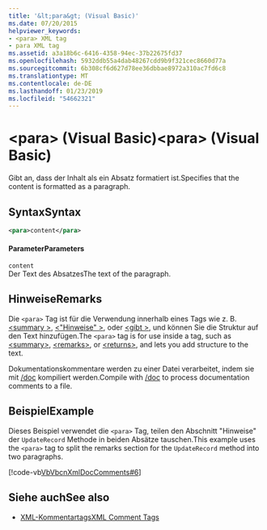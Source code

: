 ```yaml
---
title: '&lt;para&gt; (Visual Basic)'
ms.date: 07/20/2015
helpviewer_keywords:
- <para> XML tag
- para XML tag
ms.assetid: a3a18b6c-6416-4358-94ec-37b22675fd37
ms.openlocfilehash: 5932ddb55a4dab48267cdd9b9f321cec8660d77a
ms.sourcegitcommit: 6b308cf6d627d78ee36dbbae8972a310ac7fd6c8
ms.translationtype: MT
ms.contentlocale: de-DE
ms.lasthandoff: 01/23/2019
ms.locfileid: "54662321"
---
```

# <a name="ltparagt-visual-basic"></a><span data-ttu-id="6676b-102">&lt;para&gt; (Visual Basic)</span><span class="sxs-lookup"><span data-stu-id="6676b-102">&lt;para&gt; (Visual Basic)</span></span>
<span data-ttu-id="6676b-103">Gibt an, dass der Inhalt als ein Absatz formatiert ist.</span><span class="sxs-lookup"><span data-stu-id="6676b-103">Specifies that the content is formatted as a paragraph.</span></span>  
  
## <a name="syntax"></a><span data-ttu-id="6676b-104">Syntax</span><span class="sxs-lookup"><span data-stu-id="6676b-104">Syntax</span></span>  
  
```xml  
<para>content</para>  
```  
  
#### <a name="parameters"></a><span data-ttu-id="6676b-105">Parameter</span><span class="sxs-lookup"><span data-stu-id="6676b-105">Parameters</span></span>  
 `content`  
 <span data-ttu-id="6676b-106">Der Text des Absatzes</span><span class="sxs-lookup"><span data-stu-id="6676b-106">The text of the paragraph.</span></span>  
  
## <a name="remarks"></a><span data-ttu-id="6676b-107">Hinweise</span><span class="sxs-lookup"><span data-stu-id="6676b-107">Remarks</span></span>  
 <span data-ttu-id="6676b-108">Die `<para>` Tag ist für die Verwendung innerhalb eines Tags wie z. B. [ \<summary >](../../../visual-basic/language-reference/xmldoc/summary.md), [ \<"Hinweise" >](../../../visual-basic/language-reference/xmldoc/remarks.md), oder [ \<gibt >](../../../visual-basic/language-reference/xmldoc/returns.md), und können Sie die Struktur auf den Text hinzufügen.</span><span class="sxs-lookup"><span data-stu-id="6676b-108">The `<para>` tag is for use inside a tag, such as [\<summary>](../../../visual-basic/language-reference/xmldoc/summary.md), [\<remarks>](../../../visual-basic/language-reference/xmldoc/remarks.md), or [\<returns>](../../../visual-basic/language-reference/xmldoc/returns.md), and lets you add structure to the text.</span></span>  
  
 <span data-ttu-id="6676b-109">Dokumentationskommentare werden zu einer Datei verarbeitet, indem sie mit [/doc](../../../visual-basic/reference/command-line-compiler/doc.md) kompiliert werden.</span><span class="sxs-lookup"><span data-stu-id="6676b-109">Compile with [/doc](../../../visual-basic/reference/command-line-compiler/doc.md) to process documentation comments to a file.</span></span>  
  
## <a name="example"></a><span data-ttu-id="6676b-110">Beispiel</span><span class="sxs-lookup"><span data-stu-id="6676b-110">Example</span></span>  
 <span data-ttu-id="6676b-111">Dieses Beispiel verwendet die `<para>` Tag, teilen den Abschnitt "Hinweise" der `UpdateRecord` Methode in beiden Absätze tauschen.</span><span class="sxs-lookup"><span data-stu-id="6676b-111">This example uses the `<para>` tag to split the remarks section for the `UpdateRecord` method into two paragraphs.</span></span>  
  
 [!code-vb[VbVbcnXmlDocComments#6](../../../visual-basic/language-reference/xmldoc/codesnippet/VisualBasic/para_1.vb)]  
  
## <a name="see-also"></a><span data-ttu-id="6676b-112">Siehe auch</span><span class="sxs-lookup"><span data-stu-id="6676b-112">See also</span></span>
- [<span data-ttu-id="6676b-113">XML-Kommentartags</span><span class="sxs-lookup"><span data-stu-id="6676b-113">XML Comment Tags</span></span>](../../../visual-basic/language-reference/xmldoc/index.md)
